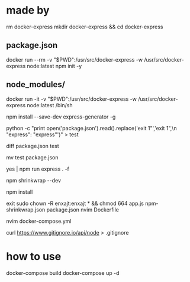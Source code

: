 # made by
rm docker-express
mkdir docker-express && cd docker-express
## package.json
docker run --rm -v "$PWD":/usr/src/docker-express -w /usr/src/docker-express node:latest npm init -y
## node_modules/
docker run -it -v "$PWD":/usr/src/docker-express -w /usr/src/docker-express node:latest /bin/sh

npm install --save-dev express-generator -g

python -c "print open('package.json').read().replace('exit 1\"','exit 1\",\n    \"express\": \"express\"')" > test 

diff package.json test

mv test package.json

yes | npm run express . -f

npm shrinkwrap --dev

npm install

exit
sudo chown -R enxajt:enxajt * && chmod 664 app.js npm-shrinkwrap.json package.json
nvim Dockerfile


nvim docker-compose.yml


curl https://www.gitignore.io/api/node > .gitignore

# how to use
docker-compose build
docker-compose up -d
